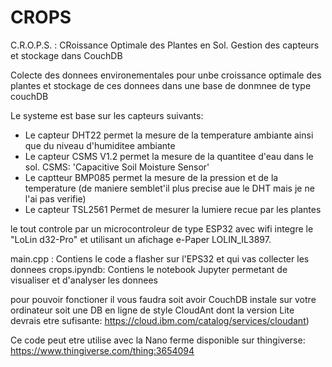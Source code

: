 # CROPS
C.R.O.P.S. : CRoissance Optimale des Plantes en Sol. Gestion des capteurs et stockage dans CouchDB

Colecte des donnees environementales pour unbe croissance optimale des plantes
et stockage de ces donnees dans une base de donmnee de type couchDB

Le systeme est base sur les capteurs suivants:
 - Le capteur DHT22 permet la mesure de la temperature ambiante
   ainsi que du niveau d'humiditee ambiante
 - Le capteur CSMS V1.2 permet la mesure de la quantitee d'eau dans le sol.
   CSMS: 'Capacitive Soil Moisture Sensor'
 - Le captteur BMP085 permet la mesure de la pression et de la temperature
   (de maniere semblet'il plus precise aue le DHT mais je ne l'ai pas verifie)
 - Le capteur TSL2561 Permet de mesurer la lumiere recue par les plantes
 
 le tout controle par un microcontroleur de type ESP32 avec wifi integre le "LoLin d32-Pro" et utilisant un afichage e-Paper LOLIN_IL3897.
 
 main.cpp    : Contiens le code a flasher sur l'EPS32 et qui vas collecter les donnees
 crops.ipyndb: Contiens le notebook Jupyter permetant de visualiser et d'analyser les donnees
 
 pour pouvoir fonctioner il vous faudra soit avoir CouchDB instale sur votre ordinateur soit une DB en ligne de style CloudAnt dont la version Lite devrais etre sufisante: https://cloud.ibm.com/catalog/services/cloudant) 
 
 
Ce code peut etre utilise avec la Nano ferme disponible sur thingiverse: https://www.thingiverse.com/thing:3654094
